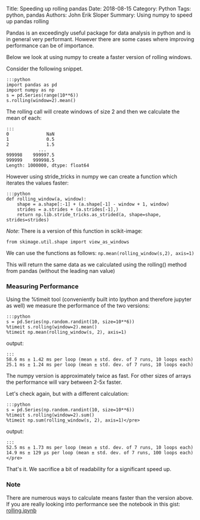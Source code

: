 Title: Speeding up rolling pandas
Date: 2018-08-15 
Category: Python
Tags: python, pandas
Authors: John Erik Sloper
Summary: Using numpy to speed up pandas rolling

Pandas is an exceedingly useful package for data analysis in python and is in general very performant. However there are some cases where improving performance can be of importance.

Below we look at using numpy to create a faster version of rolling windows.

Consider the following snippet.

	:::python
	import pandas as pd
	import numpy as np
	s = pd.Series(range(10**6))
	s.rolling(window=2).mean()

The rolling call will create windows of size 2 and then we calculate the mean of each:

	:::
	0              NaN
	1              0.5
	2              1.5
				...
	999998    999997.5
	999999    999998.5
	Length: 1000000, dtype: float64

However using stride_tricks in numpy we can create a function which iterates the values faster:

	:::python
	def rolling_window(a, window):
		shape = a.shape[:-1] + (a.shape[-1] - window + 1, window)
		strides = a.strides + (a.strides[-1],)
		return np.lib.stride_tricks.as_strided(a, shape=shape, strides=strides)

*Note*: There is a version of this function in scikit-image:

`from skimage.util.shape import view_as_windows`

We can use the functions as follows:
`np.mean(rolling_window(s,2), axis=1)`

This will return the same data as we calculated using the rolling() method from pandas (without the leading nan value)

### Measuring Performance

Using the %timeit tool (conveniently built into Ipython and therefore jupyter as well) we measure the performance of the two versions:

	:::python
	s = pd.Series(np.random.randint(10, size=10**6))
	%timeit s.rolling(window=2).mean()
	%timeit np.mean(rolling_window(s, 2), axis=1)

output:

	:::
	58.6 ms ± 1.42 ms per loop (mean ± std. dev. of 7 runs, 10 loops each)
	25.1 ms ± 1.24 ms per loop (mean ± std. dev. of 7 runs, 10 loops each)

The numpy version is approximately twice as fast. For other sizes of arrays the performance will vary between 2-5x faster.

Let's check again, but with a different calculation:

	:::python
	s = pd.Series(np.random.randint(10, size=10**6))
	%timeit s.rolling(window=2).sum()
	%timeit np.sum(rolling_window(s, 2), axis=1)</pre>

output:

	:::
	52.5 ms ± 1.73 ms per loop (mean ± std. dev. of 7 runs, 10 loops each)
	14.9 ms ± 129 µs per loop (mean ± std. dev. of 7 runs, 100 loops each)</pre>

That's it. We sacrifice a bit of readability for a significant speed up.

### Note
There are numerous ways to calculate means faster than the version above. If you are really looking into performance see the notebook in this gist: <a href="https://gist.github.com/johnsloper/e6783949bb4bc789a03a32e435593182">rolling.ipynb</a>